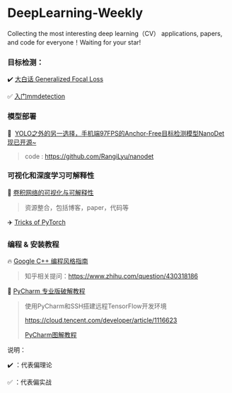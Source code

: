 # DeepLearning-Weekly
Collecting the most interesting deep learning（CV） applications, papers, and code for everyone！Waiting for your star!



### 目标检测：



:heavy_check_mark: [大白话 Generalized Focal Loss](https://zhuanlan.zhihu.com/p/147691786)



:white_check_mark: [入门mmdetection](https://zhuanlan.zhihu.com/p/82503146)



### 模型部署

:car: ​ [YOLO之外的另一选择，手机端97FPS的Anchor-Free目标检测模型NanoDet现已开源~](https://zhuanlan.zhihu.com/p/306530300)

> code : https://github.com/RangiLyu/nanodet



### 可视化和深度学习可解释性

:train2: [卷积网络的可视化与可解释性](https://zhuanlan.zhihu.com/p/36474488)

> 资源整合，包括博客，paper，代码等

:airplane: [Tricks of PyTorch](https://github.com/lartpang/PyTorchTricks#pytorch%E6%8F%90%E9%80%9F)



### 编程 & 安装教程

:fire: [Google C++ 编程风格指南](http://staff.ustc.edu.cn/~tongwh/CG_2019/materials/Google%20C++%20Style%20Guide.pdf)

> 知乎相关提问：https://www.zhihu.com/question/430318186

:dragon_face: [PyCharm 专业版破解教程](https://mp.weixin.qq.com/s?__biz=MzU4NTY4Mzg1Mw==&mid=2247499891&idx=2&sn=9d13e38140e77a4645ca5b1d868791a1&chksm=fd844691caf3cf87ac7b31d4d40f546b4036db660de8de25fa16e7d445f294c9b33953d7434b&scene=27#wechat_redirect)

> 使用PyCharm和SSH搭建远程TensorFlow开发环境
>
> https://cloud.tencent.com/developer/article/1116623
>
> [PyCharm图解教程](https://mp.weixin.qq.com/s?__biz=MzA3MzI4MjgzMw==&mid=2650769640&idx=1&sn=78082aaa6288496763050ca447edd25f&chksm=871a4c96b06dc58011dcb6b49318ff5b53f8b3ddcbc7b02b04f8552686b7ac98ae0c59e49303&scene=21#wechat_redirect)

说明：

:heavy_check_mark: ：代表偏理论

:white_check_mark: ：代表偏实战